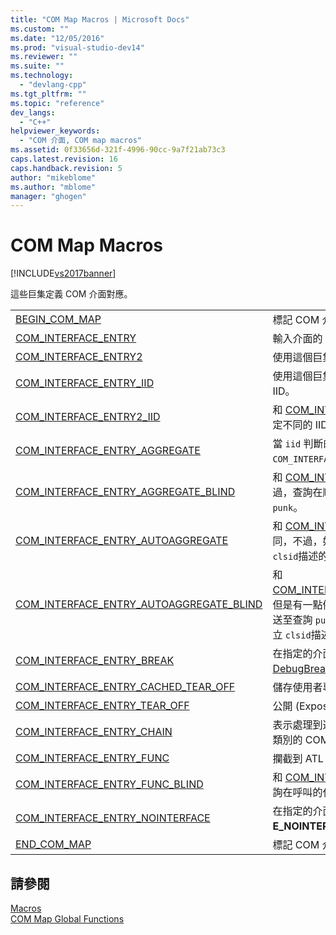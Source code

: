 ```yaml
---
title: "COM Map Macros | Microsoft Docs"
ms.custom: ""
ms.date: "12/05/2016"
ms.prod: "visual-studio-dev14"
ms.reviewer: ""
ms.suite: ""
ms.technology: 
  - "devlang-cpp"
ms.tgt_pltfrm: ""
ms.topic: "reference"
dev_langs: 
  - "C++"
helpviewer_keywords: 
  - "COM 介面, COM map macros"
ms.assetid: 0f33656d-321f-4996-90cc-9a7f21ab73c3
caps.latest.revision: 16
caps.handback.revision: 5
author: "mikeblome"
ms.author: "mblome"
manager: "ghogen"
---
```

# COM Map Macros
[!INCLUDE[vs2017banner](../../assembler/inline/includes/vs2017banner.md)]

這些巨集定義 COM 介面對應。  
  
|||  
|-|-|  
|[BEGIN\_COM\_MAP](../Topic/BEGIN_COM_MAP.md)|標記 COM 介面對應項目的開頭。|  
|[COM\_INTERFACE\_ENTRY](../Topic/COM_INTERFACE_ENTRY%20Macros.md)|輸入介面的 COM 介面對應。|  
|[COM\_INTERFACE\_ENTRY2](../Topic/COM_INTERFACE_ENTRY2.md)|使用這個巨集會區分繼承自兩個分支。|  
|[COM\_INTERFACE\_ENTRY\_IID](../Topic/COM_INTERFACE_ENTRY_IID.md)|使用這個巨集輸入至 COM 介面對應並指定它的 IID。|  
|[COM\_INTERFACE\_ENTRY2\_IID](../Topic/COM_INTERFACE_ENTRY2_IID.md)|和 [COM\_INTERFACE\_ENTRY2](../Topic/COM_INTERFACE_ENTRY2.md)，不過，您可以指定不同的 IID。|  
|[COM\_INTERFACE\_ENTRY\_AGGREGATE](../Topic/COM_INTERFACE_ENTRY_AGGREGATE.md)|當 `iid` 判斷的介面來查詢，會 `punk`的 `COM_INTERFACE_ENTRY_AGGREGATE` 轉送。|  
|[COM\_INTERFACE\_ENTRY\_AGGREGATE\_BLIND](../Topic/COM_INTERFACE_ENTRY_AGGREGATE_BLIND.md)|和 [COM\_INTERFACE\_ENTRY\_AGGREGATE](../Topic/COM_INTERFACE_ENTRY_AGGREGATE.md)，不過，查詢在順向查詢的任何 IID 結果的效果相同。 `punk`。|  
|[COM\_INTERFACE\_ENTRY\_AUTOAGGREGATE](../Topic/COM_INTERFACE_ENTRY_AUTOAGGREGATE.md)|和 [COM\_INTERFACE\_ENTRY\_AGGREGATE](../Topic/COM_INTERFACE_ENTRY_AGGREGATE.md)相同，不過，如果 `punk` 是 **NULL**，就會自動建立 `clsid`描述的彙總。|  
|[COM\_INTERFACE\_ENTRY\_AUTOAGGREGATE\_BLIND](../Topic/COM_INTERFACE_ENTRY_AUTOAGGREGATE_BLIND.md)|和 [COM\_INTERFACE\_ENTRY\_AUTOAGGREGATE](../Topic/COM_INTERFACE_ENTRY_AUTOAGGREGATE.md)，但是有一點例外，就是查詢任何 IID 的相同導致轉送至查詢 `punk`，而且，如果是 `punk`**NULL**，自動建立 `clsid`描述的彙總。|  
|[COM\_INTERFACE\_ENTRY\_BREAK](../Topic/COM_INTERFACE_ENTRY_BREAK.md)|在指定的介面上查詢時，會造成程式呼叫 [DebugBreak](http://msdn.microsoft.com/library/windows/desktop/ms679297) 。|  
|[COM\_INTERFACE\_ENTRY\_CACHED\_TEAR\_OFF](../Topic/COM_INTERFACE_ENTRY_CACHED_TEAR_OFF.md)|儲存使用者專屬的每個執行個體的資料。|  
|[COM\_INTERFACE\_ENTRY\_TEAR\_OFF](../Topic/COM_INTERFACE_ENTRY_TEAR_OFF.md)|公開 \(Expose\) Tear\-Off 介面。|  
|[COM\_INTERFACE\_ENTRY\_CHAIN](../Topic/COM_INTERFACE_ENTRY_CHAIN.md)|表示處理到達 COM 對應時，這個項目的處理基底類別的 COM 對應。|  
|[COM\_INTERFACE\_ENTRY\_FUNC](../Topic/COM_INTERFACE_ENTRY_FUNC.md)|攔截到 ATL 的 `QueryInterface` 邏輯的一般機制。|  
|[COM\_INTERFACE\_ENTRY\_FUNC\_BLIND](../Topic/COM_INTERFACE_ENTRY_FUNC_BLIND.md)|和 [COM\_INTERFACE\_ENTRY\_FUNC](../Topic/COM_INTERFACE_ENTRY_FUNC.md)，不過，查詢在呼叫的任何 IID 結果的效果相同。 `func`。|  
|[COM\_INTERFACE\_ENTRY\_NOINTERFACE](../Topic/COM_INTERFACE_ENTRY_NOINTERFACE.md)|在指定的介面上查詢時，會傳回 **E\_NOINTERFACE** 並結束處理 COM 對應。|  
|[END\_COM\_MAP](../Topic/END_COM_MAP.md)|標記 COM 介面對應項目的結尾。|  
  
## 請參閱  
 [Macros](../../atl/reference/atl-macros.md)   
 [COM Map Global Functions](../../atl/reference/com-map-global-functions.md)